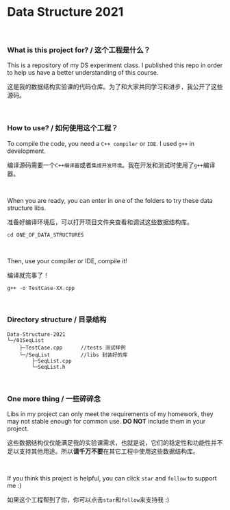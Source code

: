 # Data Structure 2021

<br>

### What is this project for? / 这个工程是什么？

This is a repository of my DS experiment class. I published this repo in order to help us have a better understanding of this course.

这是我的数据结构实验课的代码仓库。为了和大家共同学习和进步，我公开了这些源码。

<br>

### How to use? / 如何使用这个工程？

To compile the code, you need a `C++ compiler` or `IDE`. I used `g++` in development.

编译源码需要一个`C++编译器`或者`集成开发环境`。我在开发和测试时使用了`g++`编译器。

<br>

When you are ready, you can enter in one of the folders to try these data structure libs.

准备好编译环境后，可以打开项目文件夹查看和调试这些数据结构库。

```shell
cd ONE_OF_DATA_STRUCTURES
```

<br>

Then, use your compiler or IDE, compile it!

编译就完事了！

```shell
g++ -o TestCase-XX.cpp
```

<br>

### Directory structure / 目录结构

```
Data-Structure-2021
└─/01SeqList
    ├─TestCase.cpp		//tests 测试样例
    └─/SeqList			//libs 封装好的库
        ├─SeqList.cpp
        └─SeqList.h
```

<br>

### One more thing / 一些碎碎念

Libs in my project can only meet the requirements of my homework, they may not stable enough for common use. **DO NOT** include them in your project.

这些数据结构仅仅能满足我的实验课需求，也就是说，它们的稳定性和功能性并不足以支持其他用途。所以**请千万不要**在其它工程中使用这些数据结构库。

<br>

If you think this project is helpful, you can click `star` and `follow` to support me :)

如果这个工程帮到了你，你可以点击`star`和`follow`来支持我 :)